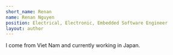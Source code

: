 ```yaml
---
short_name: Renan
name: Renan Nguyen
position: Electrical, Electronic, Embedded Software Engineer
layout: author
---
```

I come from Viet Nam and currently working in Japan.